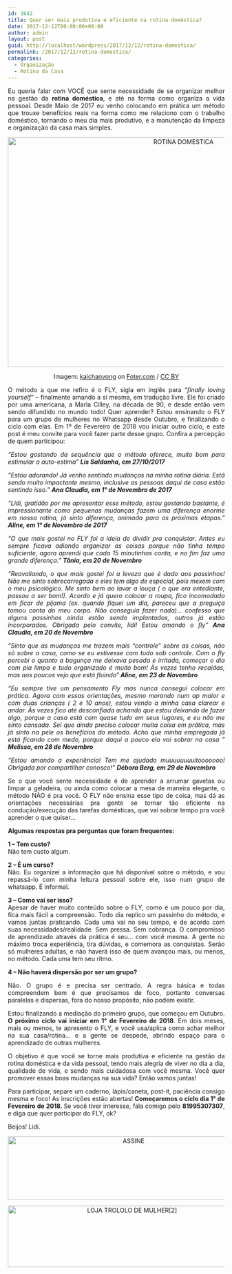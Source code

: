 ```yaml
---
id: 3842
title: Quer ser mais produtiva e eficiente na rotina doméstica?
date: 2017-12-12T00:00:00+00:00
author: admin
layout: post
guid: http://localhost/wordpress/2017/12/12/rotina-domestica/
permalink: /2017/12/12/rotina-domestica/
categories:
  - Organização
  - Rotina da Casa
---
```

<p align="justify">
  Eu queria falar com VOCÊ que sente necessidade de se organizar melhor na gestão da <strong>rotina doméstica</strong>, e até na forma como organiza a vida pessoal. Desde Maio de 2017 eu venho colocando em prática um método que trouxe benefícios reais na forma como me relaciono com o trabalho doméstico, tornando o meu dia mais produtivo, e a manutenção da limpeza e organização da casa mais simples.
</p>

<p align="center">
  <img class="alignnone size-full wp-image-14499" src="http://www.trololodemulher.com.br/blog/wp-content/uploads/2017/12/ROTINA-DOMESTICA.jpg" alt="ROTINA DOMESTICA" width="800" height="533" />
</p>

<p align="center">
  Imagem: <a href="http://foter.com/author/a4d011" target="_blank">kaichanvong</a> on <a href="http://foter.com/re/7fed48" target="_blank">Foter.com</a> / <a href="http://creativecommons.org/licenses/by/2.0/" target="_blank">CC BY</a>
</p>

<p align="justify">
  O método a que me refiro é o FLY, sigla em inglês para &#8220;<em>finally loving yourself</em>&#8221; &#8211; finalmente amando a si mesma, em tradução livre. Ele foi criado por uma americana, a Marla Cilley, na década de 90, e desde então vem sendo difundido no mundo todo! Quer aprender? Estou ensinando o FLY para um grupo de mulheres no Whatsapp desde Outubro, e finalizando o ciclo com elas. Em 1º de Fevereiro de 2018 vou iniciar outro ciclo, e este post é meu convite para você fazer parte desse grupo. Confira a percepção de quem participou:
</p>

<p align="justify">
  <em>“Estou gostando da sequência que o método oferece, muito bom para estimular a auto-estima&#8221; <strong>Lis Saldanha, em 27/10/2017</strong></em>
</p>

<p align="justify">
  <em>&#8220;Estou adorando! Já venho sentindo mudanças na minha rotina diária. Está sendo muito impactante mesmo, inclusive as pessoas daqui de casa estão sentindo isso.&#8221; <strong>Ana Claudia, em 1° de Novembro de 2017</strong></em>
</p>

<p align="justify">
  <em><em>&#8220;Lidi, gratidão por me apresentar esse método, estou gostando bastante, é impressionante como pequenas mudanças fazem uma diferença enorme em nossa rotina, já sinto diferença, animada para as próximas etapas.&#8221; <strong>Aline, em 1° de Novembro de 2017</strong></em></em>
</p>

<p align="justify">
  <em>&#8220;<em>O que mais gostei no FLY foi a ideia de dividir pra conquistar. Antes eu sempre ficava adiando organizar as coisas porque não tinha tempo suficiente, agora aprendi que cada 15 minutinhos conta, e no fim faz uma grande diferença.&#8221; <strong>Tânia, em 20 de Novembro</strong></em></em>
</p>

<p align="justify">
  <em><em>&#8220;Reavaliando, o que mais gostei foi a leveza que é dado aos passinhos! Não me sinto sobrecarregada e eles tem algo de especial, pois mexem com o meu psicológico. Me sinto bem ao lavar a louça ( o que era entediante, passou a ser bom!). Acordo e já quero colocar a roupa, fico incomodada em ficar de pijama (ex. quando fiquei um dia, pareceu que a preguiça tomou conta do meu corpo. Não conseguia fazer nada)… confesso que alguns passinhos ainda estão sendo implantados, outros já estão incorporados. Obrigada pelo convite, lidi! Estou amando o fly&#8221; <strong>Ana Claudia, em 20 de Novembro</strong></em></em>
</p>

<p align="justify">
  <em>“Sinto que as mudanças me trazem mais &#8220;controle&#8221; sobre as coisas, não só sobre a casa, como se eu estivesse com tudo sob controle. Com o fly percebi o quanto a bagunça me deixava pesada e irritada, começar o dia com pia limpa e tudo organizado é muito bom! Às vezes tenho recaídas, mas aos poucos vejo que está fluindo&#8221;<strong> Aline, em 23 de Novembro</strong></em>
</p>

<p align="justify">
  <em>&#8220;Eu sempre tive um pensamento Fly mas nunca consegui colocar em prática. Agora com essas orientações, mesmo morando num ap maior e com duas crianças ( 2 e 10 anos), estou vendo a minha casa clarear e andar. Às vezes fico até desconfiada achando que estou deixando de fazer algo, porque a casa está com quase tudo em seus lugares, e eu não me sinto cansada. Sei que ainda preciso colocar muita coisa em prática, mas já sinto na pele os benefícios do método. Acho que minha empregada já está ficando com medo, porque daqui a pouco ela vai sobrar na casa &#8221; <strong>Melissa, em 28 de Novembro</strong></em>
</p>

<p align="justify">
  <em><em>&#8220;<em>Estou amando a experiência! Tem me ajudado muuuuuuuuitooooooo! Obrigada por compartilhar conosco!&#8221; <strong>Débora Berg, em 29 de Novembro</strong></em></em></em>
</p>

<p align="justify">
  Se o que você sente necessidade é de aprender a arrumar gavetas ou limpar a geladeira, ou ainda como colocar a mesa de maneira elegante, o método NÃO é pra você. O FLY não ensina esse tipo de coisa, mas dá as orientações necessárias pra gente se tornar tão eficiente na condução/execução das tarefas domésticas, que vai sobrar tempo pra você aprender o que quiser&#8230;
</p>

<p align="justify">
  <strong>Algumas respostas pra perguntas que foram frequentes:</strong>
</p>

<p align="justify">
  <strong>1 &#8211; Tem custo?</strong><br /> Não tem custo algum.
</p>

<p align="justify">
  <strong>2 &#8211; É um curso?</strong><br /> Não. Eu organizei a informação que há disponível sobre o método, e vou repassá-lo com minha leitura pessoal sobre ele, isso num grupo de whatsapp. É informal.
</p>

<p align="justify">
  <strong>3 &#8211; Como vai ser isso?<br /> </strong>Apesar de haver muito conteúdo sobre o FLY, como é um pouco por dia, fica mais fácil a compreensão. Todo dia replico um passinho do método, e vamos juntas praticando. Cada uma vai no seu tempo, e de acordo com suas necessidades/realidade. Sem pressa. Sem cobrança. O compromisso de aprendizado através da prática é seu&#8230; com você mesma. A gente no máximo troca experiência, tira dúvidas, e comemora as conquistas. Serão só mulheres adultas, e não haverá isso de quem avançou mais, ou menos, no método. Cada uma tem seu ritmo.
</p>

<p align="justify">
  <strong>4 &#8211; Não haverá dispersão por ser um grupo?</strong>
</p>

<p align="justify">
  Não. O grupo é e precisa ser centrado. A regra básica e todas compreendem bem é que precisamos de foco, portanto conversas paralelas e dispersas, fora do nosso propósito, não podem existir.
</p>

<p align="justify">
  Estou finalizando a mediação do primeiro grupo, que começou em Outubro. <strong>O próximo ciclo vai iniciar em 1° de Fevereiro de 2018</strong>. Em dois meses, mais ou menos, te apresento o FLY, e você usa/aplica como achar melhor na sua casa/rotina&#8230; e a gente se despede, abrindo espaço para o aprendizado de outras mulheres.
</p>

<p align="justify">
  O objetivo é que você se torne mais produtiva e eficiente na gestão da rotina doméstica e da vida pessoal, tendo mais alegria de viver no dia a dia, qualidade de vida, e sendo mais cuidadosa com você mesma. Você quer promover essas boas mudanças na sua vida? Então vamos juntas!
</p>

<p align="justify">
  Para participar, separe um caderno, lápis/caneta, post-it, paciência consigo mesma e foco! As inscrições estão abertas! <strong>Começaremos o ciclo dia 1° de Fevereiro de 2018. </strong>Se você tiver interesse, fala comigo pelo <strong>81995307307</strong>, e diga que quer participar do FLY, ok?
</p>

<p align="justify">
  Beijos! Lidi.
</p>

<p align="center">
  <a href="http://feedburner.google.com/fb/a/mailverify?uri=blogbichafemea&loc=pt_BR" target="_blank"><img class="alignnone size-full wp-image-14011" src="http://www.trololodemulher.com.br/blog/wp-content/uploads/2017/08/ASSINE.jpg" alt="ASSINE" width="568" height="147" /></a>
</p>

<p align="center">
  <a href="http://loja.trololodemulher.com.br/" target="_blank"><img class="alignnone wp-image-14333 size-full" src="http://www.trololodemulher.com.br/blog/wp-content/uploads/2017/10/LOJA-TROLOLO-DE-MULHER2.png" alt="LOJA TROLOLO DE MULHER[2]" width="561" height="143" /></a>
</p>